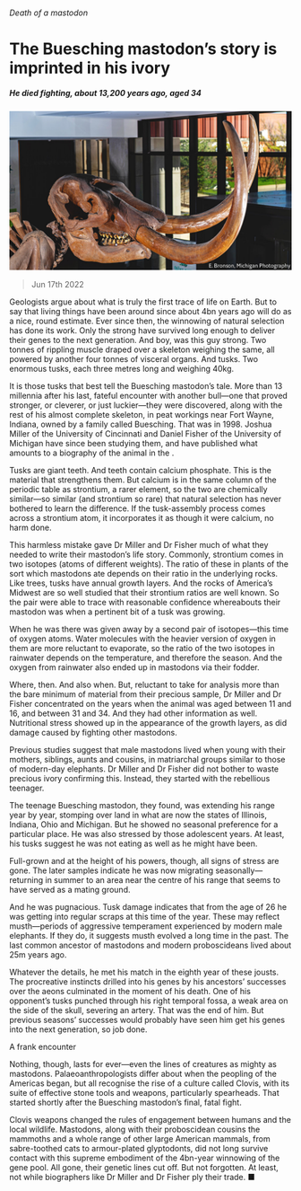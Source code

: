 ###### Death of a mastodon

# The Buesching mastodon’s story is imprinted in his ivory 

##### He died fighting, about 13,200 years ago, aged 34 

![image](images/20220625_STP002.jpg) 

> Jun 17th 2022 

Geologists argue about what is truly the first trace of life on Earth. But to say that living things have been around since about 4bn years ago will do as a nice, round estimate. Ever since then, the winnowing of natural selection has done its work. Only the strong have survived long enough to deliver their genes to the next generation. And boy, was this guy strong. Two tonnes of rippling muscle draped over a skeleton weighing the same, all powered by another four tonnes of visceral organs. And tusks. Two enormous tusks, each three metres long and weighing 40kg.

It is those tusks that best tell the Buesching mastodon’s tale. More than 13 millennia after his last, fateful encounter with another bull—one that proved stronger, or cleverer, or just luckier—they were discovered, along with the rest of his almost complete skeleton, in peat workings near Fort Wayne, Indiana, owned by a family called Buesching. That was in 1998. Joshua Miller of the University of Cincinnati and Daniel Fisher of the University of Michigan have since been studying them, and have published what amounts to a biography of the animal in the .

Tusks are giant teeth. And teeth contain calcium phosphate. This is the material that strengthens them. But calcium is in the same column of the periodic table as strontium, a rarer element, so the two are chemically similar—so similar (and strontium so rare) that natural selection has never bothered to learn the difference. If the tusk-assembly process comes across a strontium atom, it incorporates it as though it were calcium, no harm done. 

This harmless mistake gave Dr Miller and Dr Fisher much of what they needed to write their mastodon’s life story. Commonly, strontium comes in two isotopes (atoms of different weights). The ratio of these in plants of the sort which mastodons ate depends on their ratio in the underlying rocks. Like trees, tusks have annual growth layers. And the rocks of America’s Midwest are so well studied that their strontium ratios are well known. So the pair were able to trace with reasonable confidence whereabouts their mastodon was when a pertinent bit of a tusk was growing. 

When he was there was given away by a second pair of isotopes—this time of oxygen atoms. Water molecules with the heavier version of oxygen in them are more reluctant to evaporate, so the ratio of the two isotopes in rainwater depends on the temperature, and therefore the season. And the oxygen from rainwater also ended up in mastodons via their fodder.

Where, then. And also when. But, reluctant to take for analysis more than the bare minimum of material from their precious sample, Dr Miller and Dr Fisher concentrated on the years when the animal was aged between 11 and 16, and between 31 and 34. And they had other information as well. Nutritional stress showed up in the appearance of the growth layers, as did damage caused by fighting other mastodons.

Previous studies suggest that male mastodons lived when young with their mothers, siblings, aunts and cousins, in matriarchal groups similar to those of modern-day elephants. Dr Miller and Dr Fisher did not bother to waste precious ivory confirming this. Instead, they started with the rebellious teenager.

The teenage Buesching mastodon, they found, was extending his range year by year, stomping over land in what are now the states of Illinois, Indiana, Ohio and Michigan. But he showed no seasonal preference for a particular place. He was also stressed by those adolescent years. At least, his tusks suggest he was not eating as well as he might have been.

Full-grown and at the height of his powers, though, all signs of stress are gone. The later samples indicate he was now migrating seasonally—returning in summer to an area near the centre of his range that seems to have served as a mating ground. 

And he was pugnacious. Tusk damage indicates that from the age of 26 he was getting into regular scraps at this time of the year. These may reflect musth—periods of aggressive temperament experienced by modern male elephants. If they do, it suggests musth evolved a long time in the past. The last common ancestor of mastodons and modern proboscideans lived about 25m years ago.

Whatever the details, he met his match in the eighth year of these jousts. The procreative instincts drilled into his genes by his ancestors’ successes over the aeons culminated in the moment of his death. One of his opponent’s tusks punched through his right temporal fossa, a weak area on the side of the skull, severing an artery. That was the end of him. But previous seasons’ successes would probably have seen him get his genes into the next generation, so job done.

A frank encounter

Nothing, though, lasts for ever—even the lines of creatures as mighty as mastodons. Palaeoanthropologists differ about when the peopling of the Americas began, but all recognise the rise of a culture called Clovis, with its suite of effective stone tools and weapons, particularly spearheads. That started shortly after the Buesching mastodon’s final, fatal fight.

Clovis weapons changed the rules of engagement between humans and the local wildlife. Mastodons, along with their proboscidean cousins the mammoths and a whole range of other large American mammals, from sabre-toothed cats to armour-plated glyptodonts, did not long survive contact with this supreme embodiment of the 4bn-year winnowing of the gene pool. All gone, their genetic lines cut off. But not forgotten. At least, not while biographers like Dr Miller and Dr Fisher ply their trade. ■


